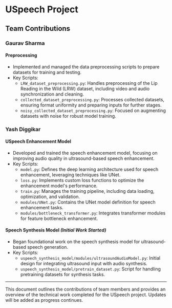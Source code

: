 # USpeech Project

## Team Contributions

### **Gaurav Sharma**  
#### **Preprocessing**
- Implemented and managed the data preprocessing scripts to prepare datasets for training and testing.
- Key Scripts:
  - `LRW_dataset_preprocessing.py`: Handles preprocessing of the Lip Reading in the Wild (LRW) dataset, including video and audio synchronization and cleaning.
  - `collected_dataset_preprocessing.py`: Processes collected datasets, ensuring format uniformity and preparing inputs for further stages.
  - `noisy_collected_dataset_preprocessing.py`: Focused on augmenting datasets with noise for robust model training.

### **Yash Diggikar**  
#### **USpeech Enhancement Model**
- Developed and trained the speech enhancement model, focusing on improving audio quality in ultrasound-based speech enhancement.
- Key Scripts:
  - `model.py`: Defines the deep learning architecture used for speech enhancement, leveraging techniques like UNet.
  - `loss.py`: Implements custom loss functions to optimize the enhancement model's performance.
  - `train.py`: Manages the training pipeline, including data loading, optimization, and validation.
  - `modules/UNet.py`: Contains the UNet model definition for speech enhancement tasks.
  - `modules/bottleneck_transformer.py`: Integrates transformer modules for feature bottleneck enhancement.

#### **Speech Synthesis Model** *(Initial Work Started)*  
- Began foundational work on the speech synthesis model for ultrasound-based speech generation.
- Key Scripts:
  - `uspeech_synthesis_model/modules/ultrasoundAudioModel.py`: Initial design for integrating ultrasound input with audio synthesis.
  - `uspeech_synthesis_model/pretrain_dataset.py`: Script for handling pretraining datasets for synthesis tasks.

---

This document outlines the contributions of team members and provides an overview of the technical work completed for the USpeech project. Updates will be added as progress continues.



